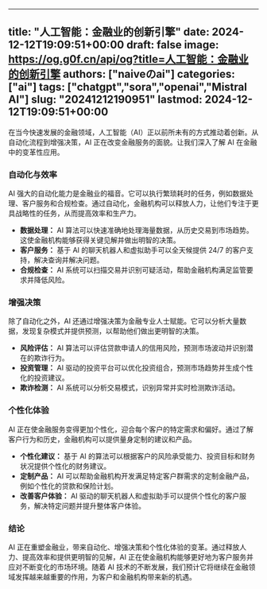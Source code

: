 
---
title: "人工智能：金融业的创新引擎"
date: 2024-12-12T19:09:51+00:00
draft: false
image: https://og.g0f.cn/api/og?title=人工智能：金融业的创新引擎
authors: ["naiveのai"]
categories: ["ai"]
tags: ["chatgpt","sora","openai","Mistral AI"]
slug: "20241212190951"
lastmod: 2024-12-12T19:09:51+00:00
---
在当今快速发展的金融领域，人工智能（AI）正以前所未有的方式推动着创新。从自动化流程到增强决策，AI 正在改变金融服务的面貌。让我们深入了解 AI 在金融中的变革性应用。

### 自动化与效率

AI 强大的自动化能力是金融业的福音。它可以执行繁琐耗时的任务，例如数据处理、客户服务和合规检查。通过自动化，金融机构可以释放人力，让他们专注于更具战略性的任务，从而提高效率和生产力。

* **数据处理：** AI 算法可以快速准确地处理海量数据，从历史交易到市场趋势。这使金融机构能够获得关键见解并做出明智的决策。
* **客户服务：** 基于 AI 的聊天机器人和虚拟助手可以全天候提供 24/7 的客户支持，解决查询并解决问题。
* **合规检查：** AI 系统可以扫描交易并识别可疑活动，帮助金融机构满足监管要求并降低风险。

### 增强决策

除了自动化之外，AI 还通过增强决策为金融专业人士赋能。它可以分析大量数据，发现复杂模式并提供预测，以帮助他们做出更明智的决策。

* **风险评估：** AI 算法可以评估贷款申请人的信用风险，预测市场波动并识别潜在的欺诈行为。
* **投资管理：** AI 驱动的投资平台可以优化投资组合，预测市场趋势并生成个性化的投资建议。
* **欺诈检测：** AI 系统可以分析交易模式，识别异常并实时检测欺诈活动。

### 个性化体验

AI 正在使金融服务变得更加个性化，迎合每个客户的特定需求和偏好。通过了解客户行为和历史，金融机构可以提供量身定制的建议和产品。

* **个性化建议：** 基于 AI 的算法可以根据客户的风险承受能力、投资目标和财务状况提供个性化的财务建议。
* **定制产品：** AI 可以帮助金融机构开发满足特定客户群需求的定制金融产品，例如个性化的贷款和保险计划。
* **改善客户体验：** AI 驱动的聊天机器人和虚拟助手可以提供个性化的客户服务，解决特定问题并提升整体客户体验。

### 结论

AI 正在重塑金融业，带来自动化、增强决策和个性化体验的变革。通过释放人力、提高效率和提供更明智的见解，AI 正在使金融机构能够更好地为客户服务并应对不断变化的市场环境。随着 AI 技术的不断发展，我们预计它将继续在金融领域发挥越来越重要的作用，为客户和金融机构带来新的机遇。